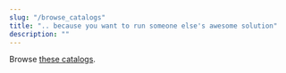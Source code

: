 ```yaml
---
slug: "/browse_catalogs"
title: ".. because you want to run someone else's awesome solution"
description: ""
---
```

Browse [these catalogs](catalogs).